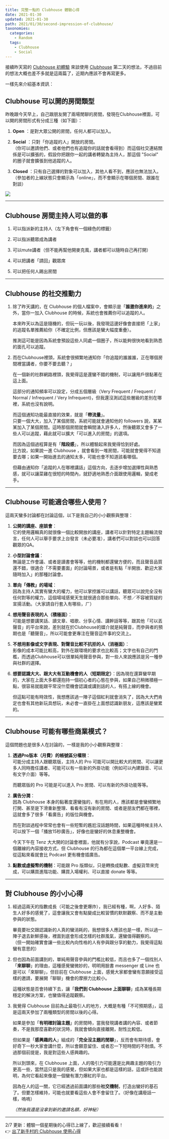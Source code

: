 ```yaml
---
title: 完整一點的 Clubhouse 體驗心得
date: 2021-01-30
updated: 2021-01-30
path: 2021/01/30/second-impression-of-clubhouse/
taxonomies:
  categories: 
    - Random
  tags: 
    - Clubhouse
    - Social
---
```


接續昨天寫的 [Clubhouse 初體驗](/2021/01/29/first-impression-of-clubhouse/) 來談使用 [Clubhouse](https://www.joinclubhouse.com/) 第二天的想法，不過目前的想法大概也差不多就是這兩篇了，近期內應該不會再寫更多。

<!-- more -->

一樣先來介紹基本資訊：

## Clubhouse 可以開的房間類型

昨晚跟今天早上，自己跟朋友開了兩場閒聊的房間，發現在Clubhouse裡面，可以開的房間形式有分成三種（如下圖）：

1. **Open** ：是對大眾公開的房間，任何人都可以加入。  
    
2. **Social** ：只對「你追蹤的人」開放的房間。  
    （你可以邀請他們、或者他們也有追蹤你的話就會看得到）而這個社交連結關係是可以擴張的，假設你把跟你一起的講者轉變為主持人，那這個 "Social" 的圈子就會擴張到他追蹤的人。  
    
3. **Closed** ：只有自己選擇的對象可以加入，其他人看不到，應該也無法加入。（參加者的上線狀態只會顯示為「online」，而不會顯示在哪個房間、跟誰在對談）

![](https://pinchlime-screenshots.s3.ap-northeast-1.amazonaws.com/clubhouse-rooms_IBZf1V.webp)

---

## Clubhouse 房間主持人可以做的事

1. 可以指派新的主持人（左下角會有一個綠色的標籤）  
    
2. 可以指派聽眾成為講者  
    
3. 可以mute講者（但不能再幫他開麥克風，講者都可以隨時自己再打開）  
    
4. 可以把講者「請回」觀眾席  
    
5. 可以把任何人踢出房間

---

## Clubhouse 的社交推動力

1. 除了昨天講的，在 Clubhouse 的個人檔案中，會顯示是「**誰邀你進來的**」之外，當你一加入 Clubhouse 的時候，系統也會推薦你可以追蹤的人。  

    本來昨天以為這是隨機的，但玩一玩以後，我發現這邊好像會直接把「上家」的追蹤名單推薦給你（不確定比例，但應該是蠻大幅度重疊）。  

    推測這可能是因為系統會預設這些人同處一個圈子，所以能夠很快地看到熟悉的面孔可以追蹤。  
    
2. 而在Clubhouse裡頭，系統會很頻繁地通知你「你追蹤的誰誰誰，正在哪個房間裡當講者，你要不要去聽？」  

    在一個新的社群網路裡頭，我覺得這是還蠻不錯的機制，可以讓用戶很黏著在這上面。  
      
    這部分的通知頻率可以設定，分成五個層級（Very Frequent / Frequent / Normal / Infrequent / Very Infrequent)，但我還沒測試這些層級的差別在哪裡，系統也沒有說明。  
      
    而這個通知功能最直接的效果，就是「**帶流量**」。  
    只要一個大大，加入了某個房間，系統可能就會通知他的 followers 說，某某某加入了某個房間。這時那個房間就會瞬間湧入許多人，然後聽眾又會多了一些人可以追蹤，藉此就可以擴大「可以進入的房間」的選項。  
      
    而因為這個過程算是有「**階段感**」，所以體驗起來我覺得恰到好處。  
    比方說，如果說一進 Clubhouse ，就會看到一堆房間，可能就會覺得不知道要去哪；如果一開始進去的通知太多，可能也會不知道該看哪個。  
      
    但藉由通知你「追蹤的人在哪裡講話」這個方向，去逐步增加選擇性與熟悉感，就可以讓菜雞在很短的時間內，就舒適地熟悉介面跟使用邏輯，變成老手。

---

## Clubhouse 可能適合哪些人使用？

這兩天蠻多討論都在討論這個，以下是我自己的小小觀察與整理：

1. **公開的講座、座談會**：  
    它的使用邏輯真的就很像一個比較開放的講座，講者可以針對特定主題輪流發言，任何人可以舉手要求上台發言（未必要准），講者們可以對談也可以回答觀眾的QA。  
    
2. **小型討論會議**：  
    無論是工作會議、或者是讀書會等等，他的機制都還蠻方便的，而且聲音品質還不錯，很適合「不需要畫面」的討論場景，或者是有點「半開放、歡迎大家隨時加入」的那種討論會。  
    
3. **單向「傳教」的場域**：  
    因為主持人其實有蠻大的權力，他可以掌控誰可以講話，聽眾可以說完全沒有任何對等的權力，這個場域感覺天生就很適合那些單向、不想／不容被質疑的宣揚活動。（大家請自行套入有哪些，ㄏ）  
    
4. **想用聲音表現的人（積極面）**：  
    可能是想要講笑話、讀文章、唱歌、分享心情、講幹話等等，跟其他「可以丟聲音」的平台來說，差別就在於Clubhouse的媒介就是純聲音，而參與者的預期也是「聽聲音」，所以可能會更專注在聲音這件事的交流上。  
    
5. **不想用影像或文字表現、對聲音比較不抗拒的人（消極面）**：  
    影像的成本可能比較高，對外在跟環境的要求也比較高；文字也有自己的門檻，而透過Clubhouse可以很單純用聲音參與，對一些人來說應該是另一種參與社群的選擇。  
    
6. **想要認識大大、跟大大有互動機會的人（短期限定）**：因為現在還算蠻早期的，大家在上面大多都還抱持一個初心者的心態在參與，如果自己稍微積極一點，很容易就能跟平常沒什麼機會認識或講到話的人，有搭上線的機會。  
      
    但這點可能有時效性，我想應該過一陣子這個紅利就會消失了，因為大大們肯定也會有其他新玩具想玩，未必會一直掛在上面想認識新朋友，這應該是蠻累的。

* * *

## Clubhouse 可能有哪些商業模式？

這個問題也是很多人在討論的，一樣是我的小小觀察與整理：

1. **透過Pro版本（月費）的帳號區分權限**：  
    可能分成主持人跟聽眾版，主持人的 Pro 可能可以開比較大的房間、可以讓更多人同時擔任講者、可能可以有一些新的外掛功能（例如可以內建錄音、可以有文字介面）等等。  
      
    而聽眾版的 Pro 可能是可以進入 Pro 房間、可以有新的外掛功能等等。  
    
2. **廣告分潤**：  
    因為 Clubhouse 本身的黏著度還蠻強的，有在用的人，應該都是會蠻頻繁地打開、甚至是下滑重新整理、看看有沒有新的房間、或者是朋友們都在哪裡，這就會多了很多「看廣告」的版位與機會。  
      
    而在對談過程中常常也會有一些短暫的尷尬沒話題時間，如果這種時候主持人可以按下一個「播放15秒廣告」，好像也是蠻好的休息重整機會。  
      
    今天下午在 Tenz 大大開的討論會裡面，他就有分享說，Podcast 畢竟還是一個離線的內容接收方式，但 Clubhouse 的行為都在這個單一平台線上完成，從這點來看就會比 Podcast 更有機會插廣告。  
    
3. **點數或虛擬幣的機制**：可能跟 Pro 版類似，只是轉換成點數、虛擬貨幣來完成，可以購買進階功能、購買入場權利、可以直接 donate 等等。

---

## 對 Clubhouse 的小小心得

1. 經過這兩天的指數成長（可能之後會更爆炸），我已經有種，啊，人好多、陌生人好多的感覺了，這會讓我又會有點變成比較習慣的默默觀察、而不是主動參與的狀態。  
      
    畢竟要社交跟認識新的人真的蠻消耗的，我想很多人應該也是一樣，所以過一陣子退去新鮮感後，裡面到底會形成怎樣的社群風氣，還蠻值得觀察的。  
    （但一開始確實會讓一些比較內向性格的人有參與跟分享的動力，我覺得這點蠻有意思的）  
    
2. 但也因為前面講到的，單純用聲音參與的門檻比較低，而且也多了一個找別人「**來聊聊**」的理由，這種感覺蠻微妙的，明明用臉書 messenger 或 Line 也是可以「來聊聊」，但目前在 Clubhouse 上面，感覺大家都會蠻有意願接受這樣的邀請，要展開「聊聊」機會的摩擦力比較小。  
      
    這種狀態是否會持續下去，讓「**我們到 Clubhouse 上面聊聊**」成為某種長期穩定的解決方案，也蠻值得追蹤觀察。  
    
3. 我覺得 Clubhouse 目前為止最吸引人的地方，大概是有種「不可預期感」，這是這兩天參加了兩種類型的房間以後的心得。  
      
    如果是參加「**有明確討論主題**」的房間時，當我發現講者講的內容、或者節奏，不是我那麼喜歡的狀況時，我就會傾向直接離開，耐性比較低。  
      
    但如果是「**感興趣的人**」組成的「**完全沒主題的閒聊**」，反而會有期待感，會好奇下一秒大家會講什麼，所以會願意留住、或者忍一下短時間的不耐煩。不過那個前提是，我是對這些人感興趣的。  
      
    所以到頭來，在 Clubhouse 上面，人的吸引力可能還是比興趣主題的吸引力更高一些，當然這只是我的感覺，但如果大家也都是這樣的話，這或許也能說明，為何它看起來像是一個蠻有潛力爆紅的平台。  
      
    因為在人的這一關，它已經透過前面講的那些**社交機制**，打造出蠻好的基石了。但要怎樣維持，可能也就要看這些人會不會留住了。（好像在講廢話一樣，嗚嗚）  
      
    _（然後我還是沒拿到新的邀請名額，好神秘）_

---

2/7 更新：體驗一個星期後的心得已上線了，歡迎接續看看！  
👉 [出了新手村的 Clubhouse 使用心得](/2021/02/07/clubhouse-after-50hrs/)
